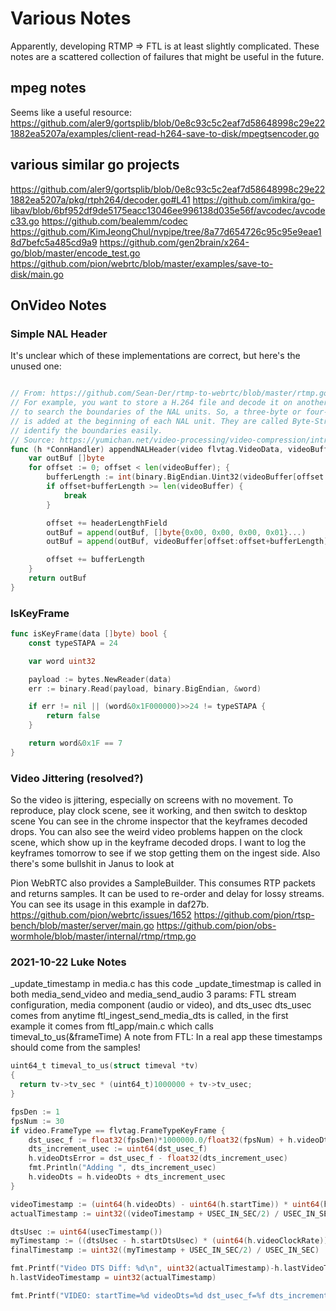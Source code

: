 # Various Notes
Apparently, developing RTMP => FTL is at least slightly complicated. These notes are a scattered collection of failures that might be useful in the future.

## mpeg notes
Seems like a useful resource: 
https://github.com/aler9/gortsplib/blob/0e8c93c5c2eaf7d58648998c29e221882ea5207a/examples/client-read-h264-save-to-disk/mpegtsencoder.go

## various similar go projects
https://github.com/aler9/gortsplib/blob/0e8c93c5c2eaf7d58648998c29e221882ea5207a/pkg/rtph264/decoder.go#L41
https://github.com/imkira/go-libav/blob/6bf952df9de5175eacc13046ee996138d035e56f/avcodec/avcodec33.go
https://github.com/bealemm/codec
https://github.com/KimJeongChul/nvpipe/tree/8a77d654726c95c95e9eae18d7befc5a485cd9a9
https://github.com/gen2brain/x264-go/blob/master/encode_test.go
https://github.com/pion/webrtc/blob/master/examples/save-to-disk/main.go

## OnVideo Notes

### Simple NAL Header
It's unclear which of these implementations are correct, but here's the unused one:

```go

// From: https://github.com/Sean-Der/rtmp-to-webrtc/blob/master/rtmp.go#L110-L123
// For example, you want to store a H.264 file and decode it on another computer. The decoder has no idea on how
// to search the boundaries of the NAL units. So, a three-byte or four-byte start code, 0x000001 or 0x00000001,
// is added at the beginning of each NAL unit. They are called Byte-Stream Format. Hence, the decoder can now
// identify the boundaries easily.
// Source: https://yumichan.net/video-processing/video-compression/introduction-to-h264-nal-unit/
func (h *ConnHandler) appendNALHeader(video flvtag.VideoData, videoBuffer []byte) []byte {
	var outBuf []byte
	for offset := 0; offset < len(videoBuffer); {
		bufferLength := int(binary.BigEndian.Uint32(videoBuffer[offset : offset+headerLengthField]))
		if offset+bufferLength >= len(videoBuffer) {
			break
		}

		offset += headerLengthField
		outBuf = append(outBuf, []byte{0x00, 0x00, 0x00, 0x01}...)
		outBuf = append(outBuf, videoBuffer[offset:offset+bufferLength]...)

		offset += bufferLength
	}
	return outBuf
}
```

### IsKeyFrame
```go
func isKeyFrame(data []byte) bool {
	const typeSTAPA = 24

	var word uint32

	payload := bytes.NewReader(data)
	err := binary.Read(payload, binary.BigEndian, &word)

	if err != nil || (word&0x1F000000)>>24 != typeSTAPA {
		return false
	}

	return word&0x1F == 7
}
```

### Video Jittering (resolved?)
So the video is jittering, especially on screens with no movement.
To reproduce, play clock scene, see it working, and then switch to desktop scene
You can see in the chrome inspector that the keyframes decoded drops. You can also see the weird video problems
happen on the clock scene, which show up in the keyframe decoded drops.
I want to log the keyframes tomorrow to see if we stop getting them on the ingest side.
Also there's some bullshit in Janus to look at

Pion WebRTC also provides a SampleBuilder. This consumes RTP packets and returns samples. It can be used to
re-order and delay for lossy streams. You can see its usage in this example in daf27b.
https://github.com/pion/webrtc/issues/1652
https://github.com/pion/rtsp-bench/blob/master/server/main.go
https://github.com/pion/obs-wormhole/blob/master/internal/rtmp/rtmp.go


### 2021-10-22 Luke Notes
_update_timestamp in media.c has this code
_update_timestmap is called in both media_send_video and media_send_audio
3 params: FTL stream configuration, media component (audio or video), and dts_usec
dts_usec comes from anytime ftl_ingest_send_media_dts is called, in the first example
  it comes from ftl_app/main.c which calls timeval_to_us(&frameTime)
A note from FTL: In a real app these timestamps should come from the samples!

```go
uint64_t timeval_to_us(struct timeval *tv)
{
  return tv->tv_sec * (uint64_t)1000000 + tv->tv_usec;
}

fpsDen := 1
fpsNum := 30
if video.FrameType == flvtag.FrameTypeKeyFrame {
    dst_usec_f := float32(fpsDen)*1000000.0/float32(fpsNum) + h.videoDtsError
    dts_increment_usec := uint64(dst_usec_f)
    h.videoDtsError = dst_usec_f - float32(dts_increment_usec)
    fmt.Println("Adding ", dts_increment_usec)
    h.videoDts = h.videoDts + dts_increment_usec
}

videoTimestamp := (uint64(h.videoDts) - uint64(h.startTime)) * uint64(h.videoClockRate)
actualTimestamp := uint32((videoTimestamp + USEC_IN_SEC/2) / USEC_IN_SEC)

dtsUsec := uint64(usecTimestamp())
myTimestamp := ((dtsUsec - h.startDtsUsec) * (uint64(h.videoClockRate)))
finalTimestamp := uint32((myTimestamp + USEC_IN_SEC/2) / USEC_IN_SEC)

fmt.Printf("Video DTS Diff: %d\n", uint32(actualTimestamp)-h.lastVideoTimestamp)
h.lastVideoTimestamp = uint32(actualTimestamp)

fmt.Printf("VIDEO: startTime=%d videoDts=%d dst_usec_f=%f dts_increment_usec=%d videoDtsError=%f videoTimestamp=%d actualTimestamp=%d\n", h.startTime, h.videoDts, dst_usec_f, dts_increment_usec, h.videoDtsError, videoTimestamp, actualTimestamp)
```